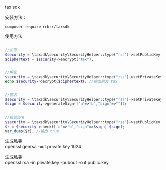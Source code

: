 tax sdk



安装方法：

```
composer require rrbrr/taxsdk
```
使用方法


```php

//加密
$security = \taxsdk\security\SecurityHelper::type("rsa")->setPublicKey($public);
$ciphertext = $security->encrypt("tax");


//解密
$security = \taxsdk\security\SecurityHelper::type("rsa")->setPrivateKey($private);
echo $security->decrypt($ciphertext); //输出原文 tax


//签名
$security = \taxsdk\security\SecurityHelper::type("rsa")->setPrivateKey($private);
$sign = $security->generateSign(['a'=>'b',"sign"=>""]);
        

//校验签名
$security = \taxsdk\security\SecurityHelper::type("rsa")->setPublicKey($public);
$r = $security->check(['a'=>'b',"sign"=>$sign],$sign);
var_dump($r); //输出 true

```


生成私钥   
openssl genrsa -out private.key 1024 
 
生成私钥  
openssl rsa -in private.key -pubout -out public.key 
 